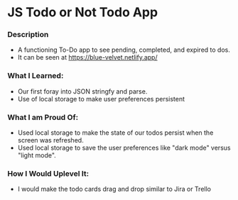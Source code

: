 # JS Todo or Not Todo App

### Description

- A functioning To-Do app to see pending, completed, and expired to dos.
- It can be seen at https://blue-velvet.netlify.app/

### What I Learned:

- Our first foray into JSON stringfy and parse.
- Use of local storage to make user preferences persistent

### What I am Proud Of:

- Used local storage to make the state of our todos persist when the screen was refreshed.
- Used local storage to save the user preferences like "dark mode" versus "light mode".

### How I Would Uplevel It:

- I would make the todo cards drag and drop similar to Jira or Trello
